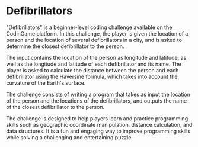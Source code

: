 # Defibrillators

"Defibrillators" is a beginner-level coding challenge available on the CodinGame platform. In this challenge, the player is given the location of a person and the location of several defibrillators in a city, and is asked to determine the closest defibrillator to the person.

The input contains the location of the person as longitude and latitude, as well as the longitude and latitude of each defibrillator and its name. The player is asked to calculate the distance between the person and each defibrillator using the Haversine formula, which takes into account the curvature of the Earth's surface.

The challenge consists of writing a program that takes as input the location of the person and the locations of the defibrillators, and outputs the name of the closest defibrillator to the person.

The challenge is designed to help players learn and practice programming skills such as geographic coordinate manipulation, distance calculation, and data structures. It is a fun and engaging way to improve programming skills while solving a challenging and entertaining puzzle.
